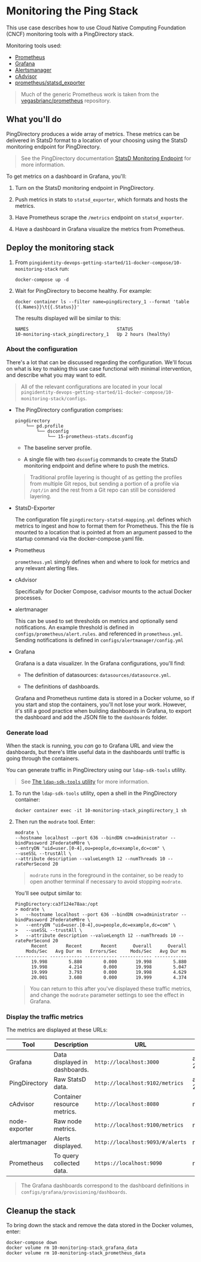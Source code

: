 # Monitoring the Ping Stack

This use case describes how to use Cloud Native Computing Foundation (CNCF) monitoring tools with a PingDirectory stack.

Monitoring tools used:
- [Prometheus](https://prometheus.io/)
- [Grafana](https://grafana.com/)
- [Alertsmanager](https://github.com/prometheus/alertmanager)
- [cAdvisor](https://github.com/google/cadvisor)
- [prometheus/statsd_exporter](https://github.com/prometheus/statsd_exporter)

> Much of the generic Prometheus work is taken from the [vegasbrianc/prometheus](https://github.com/vegasbrianc/prometheus) repository.

## What you'll do

PingDirectory produces a wide array of metrics. These metrics can be delivered in StatsD format to a location of your choosing using the StatsD monitoring endpoint for PingDirectory.

> See the PingDirectory documentation [StatsD Monitoring Endpoint](https://docs.ping.directory/PingDirectory/8.0.0.0/config-guide/statsd-monitoring-endpoint.html#Properties) for more information. 

To get metrics on a dashboard in Grafana, you'll: 

1. Turn on the StatsD monitoring endpoint in PingDirectory.

2. Push metrics in stats to `statsd_exporter`, which formats and hosts the metrics.

3. Have Prometheus scrape the `/metrics` endpoint on `statsd_exporter`.

4. Have a dashboard in Grafana visualize the metrics from Prometheus. 

## Deploy the monitoring stack

1. From `pingidentity-devops-getting-started/11-docker-compose/10-monitoring-stack` run:
    ```
    docker-compose up -d
    ```

2. Wait for PingDirectory to become healthy. For example:

    ```shell
    docker container ls --filter name=pingdirectory_1 --format 'table {{.Names}}\t{{.Status}}'                                
    ```

   The results displayed will be similar to this:
   
    ```shell
    NAMES                                 STATUS
    10-monitoring-stack_pingdirectory_1   Up 2 hours (healthy)
    ```

### About the configuration

There's a lot that can be discussed regarding the configuration. We'll focus on what is key to making this use case functional with minimal intervention, and describe what you may want to edit. 
  
> All of the relevant configurations are located in your local `pingidentity-devops-getting-started/11-docker-compose/10-monitoring-stack/configs`.
  
* The PingDirectory configuration comprises:

   ```text
   pingdirectory
       └── pd.profile
           └── dsconfig
               └── 15-prometheus-stats.dsconfig
   ```

   * The baseline server profile. 
   
   * A single file with two `dsconfig` commands to create the StatsD monitoring endpoint and define where to push the metrics. 
      
    > Traditional profile layering is thought of as getting the profiles from multiple Git repos, but sending a portion of a profile via `/opt/in` and the rest from a Git repo can still be considered layering. 

* StatsD-Exporter

  The configuration file `pingdirectory-statsd-mapping.yml` defines which metrics to ingest and how to format them for Prometheus. This the file is mounted to a location that is pointed at from an argument passed to the startup command via the docker-compose.yaml file.

* Prometheus 

  `prometheus.yml` simply defines when and where to look for metrics and any relevant alerting files. 

* cAdvisor 

  Specifically for Docker Compose, cadvisor mounts to the actual Docker processes. 

* alertmanager 

  This can be used to set thresholds on metrics and optionally send notifications. An example threshold is defined in `configs/prometheus/alert.rules`. and referenced in `prometheus.yml`. Sending notifications is defined in `configs/alertmanager/config.yml`

* Grafana 

  Grafana is a data visualizer. In the Grafana configurations, you'll find: 
  
  - The definition of datasources: `datasources/datasource.yml`. 
  
  - The definitions of dashboards. 
    
  Grafana and Prometheus runtime data is stored in a Docker volume, so if you start and stop the containers, you'll not lose your work. However, it's still a good practice when building dashboards in Grafana, to export the dashboard and add the JSON file to the `dashboards` folder. 

### Generate load

When the stack is running, you *can* go to Grafana URL and view the dashboards, but there's little useful data in the dashboards until traffic is going through the containers. 

You can generate traffic in PingDirectory using our `ldap-sdk-tools` utility. 

> See [The `ldap-sdk-tools` utility](ldapsdkUtil.md) for more information.

1. To run the `ldap-sdk-tools` utility, open a shell in the PingDirectory container: 

   ```shell
   docker container exec -it 10-monitoring-stack_pingdirectory_1 sh
   ```

2. Then run the `modrate` tool. Enter:

   ```shell
   modrate \
   --hostname localhost --port 636 --bindDN cn=administrator --bindPassword 2FederateM0re \
   --entryDN "uid=user.[0-4],ou=people,dc=example,dc=com" \
   --useSSL --trustAll \
   --attribute description --valueLength 12 --numThreads 10 --ratePerSecond 20
   ```

   > `modrate` runs in the foreground in the container, so be ready to open another terminal if necessary to avoid stopping `modrate`.

   You'll see output similar to:

    ```shell
    PingDirectory:ca3f124e78aa:/opt
    > modrate \
    >   --hostname localhost --port 636 --bindDN cn=administrator --bindPassword 2FederateM0re \
    >   --entryDN "uid=user.[0-4],ou=people,dc=example,dc=com" \
    >   --useSSL --trustAll \
    >   --attribute description --valueLength 12 --numThreads 10 --ratePerSecond 20
          Recent       Recent       Recent      Overall      Overall
        Mods/Sec   Avg Dur ms   Errors/Sec     Mods/Sec   Avg Dur ms
    ------------ ------------ ------------ ------------ ------------
          19.998        5.880        0.000       19.998        5.880
          19.998        4.214        0.000       19.998        5.047
          19.999        3.793        0.000       19.998        4.629
          20.001        3.608        0.000       19.999        4.374
    ```

   > You can return to this after you've displayed these traffic metrics, and change the `modrate` parameter settings to see the effect in Grafana. 

### Display the traffic metrics

The metrics are displayed at these URLs:

| Tool | Description | URL | Credentials |
| --- | --- | --- | --- |
| Grafana | Data displayed in dashboards. | `http://localhost:3000` | admin / 2FederateM0re |
| PingDirectory | Raw StatsD data. | `http://localhost:9102/metrics` | administrator / 2FederateM0re |
| cAdvisor | Container resource metrics. | `http://localhost:8080` | n/a |
| node-exporter | Raw node metrics. | `http://localhost:9100/metrics` | n/a |
| alertmanager | Alerts displayed. | `http://localhost:9093/#/alerts` | n/a |
| Prometheus | To query collected data. | `https://localhost:9090` | n/a |

> The Grafana dashboards correspond to the dashboard definitions in `configs/grafana/provisioning/dashboards`.

## Cleanup the stack

To bring down the stack and remove the data stored in the Docker volumes, enter:

```shell
docker-compose down
docker volume rm 10-monitoring-stack_grafana_data
docker volume rm 10-monitoring-stack_prometheus_data
```